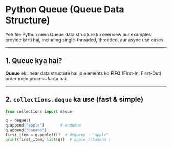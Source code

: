 # Python Queue (Queue Data Structure) 

Yeh file Python mein Queue data structure ka overview aur examples provide karti hai, including single-threaded, threaded, aur async use cases.

---

##  1. Queue kya hai?

**Queue** ek linear data structure hai jo elements ko **FIFO** (First-In, First-Out) order mein process karta hai.

---

## 2. `collections.deque` ka use (fast & simple)

```python
from collections import deque

q = deque()
q.append("apple")       # enqueue
q.append("banana")
first_item = q.popleft()  # dequeue → "apple"
print(first_item, list(q))  # apple ['banana']
